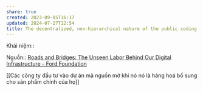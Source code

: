 ```yaml
---
share: true
created: 2023-09-05T16:17
updated: 2024-07-27T12:54
title: The decentralized, non-hierarchical nature of the public coding community makes it difficult to secure pay for coders, yet the work that emerges from it is the foundation for a digital capitalist economy
---
```

Khái niệm:: 

Nguồn:: [Roads and Bridges: The Unseen Labor Behind Our Digital Infrastructure - Ford Foundation](https://www.fordfoundation.org/work/learning/research-reports/roads-and-bridges-the-unseen-labor-behind-our-digital-infrastructure/)

[[Các công ty đầu tư vào dự án mã nguồn mở khi nó nó là hàng hoá bổ sung cho sản phẩm chính của họ]]
